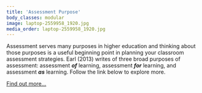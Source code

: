 ```yaml
---
title: 'Assessment Purpose'
body_classes: modular
image: laptop-2559958_1920.jpg
media_order: laptop-2559958_1920.jpg
---
```


Assessment serves many purposes in higher education and thinking about those purposes is a useful beginning point in planning your classroom assessment strategies. Earl (2013) writes of three broad purposes of assessment: assessment ***of*** learning, assessment ***for*** learning, and assessment ***as*** learning. Follow the link below to explore more.

[Find out more...](https://multi-access.twu.ca/approaching-assessment/assessment-purpose?classes=btn,mt-4,w-content,block)